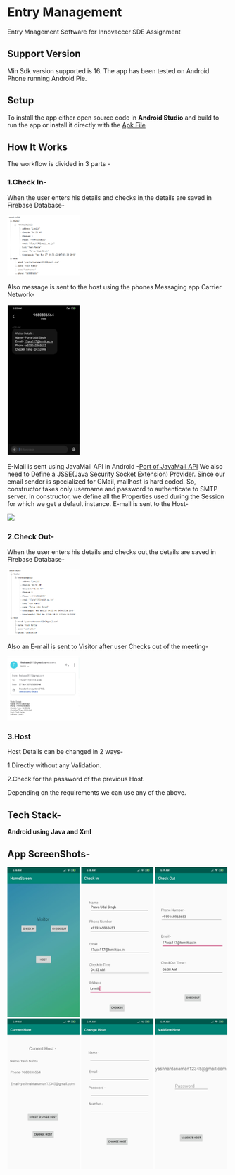 # Entry Management
Entry Mnagement Software for Innovaccer SDE Assignment

## Support Version
Min Sdk version supported is 16. The app has been tested on Android Phone running Android Pie.

## Setup
To install the app either open source code in **Android Studio** and build to run the app or install it directly with the [Apk File](https://drive.google.com/open?id=1PUNinAsr_B9krhzVt66ubLZn8Uf_tHN1)

## How It Works
The workflow is divided in 3 parts -

### 1.Check In-
When the user enters his details and checks in,the details are saved in Firebase Database-

<img src="firebase1.png" width="164" >

Also message is sent to the host using the phones Messaging app Carrier Network-

<img src="sms1.png" width="164" >

E-Mail is sent using JavaMail API in Android -[Port of JavaMail API](https://code.google.com/archive/p/javamail-android/)
We also need to Define a JSSE(Java Security Socket Extension) Provider.
Since our email sender is specialized for GMail, mailhost is hard coded. So, constructor takes only username and password to authenticate to SMTP server. In constructor, we define all the Properties used during the Session for which we get a default instance.
E-mail is sent to the Host-

<img src="f1.png" width="164" >

### 2.Check Out-
When the user enters his details and checks out,the details are saved in Firebase Database-

<img src="f4.png" width="164" >

Also an E-mail is sent to Visitor after user Checks out of the meeting-

<img src="f3.png" width="164" >

### 3.Host
Host Details can be changed in 2 ways-

1.Directly without any Validation.

2.Check for the password of the previous Host.

Depending on the requirements we can use any of the above.

## Tech Stack-
**Android using Java and Xml**


## App ScreenShots-
<img src="s1.png" width="164" >
<img src="s2.png" width="164" >
<img src="s3.png" width="164" >
<img src="s4.png" width="164" >
<img src="s5.png" width="164" >
<img src="s6.png" width="164" >
